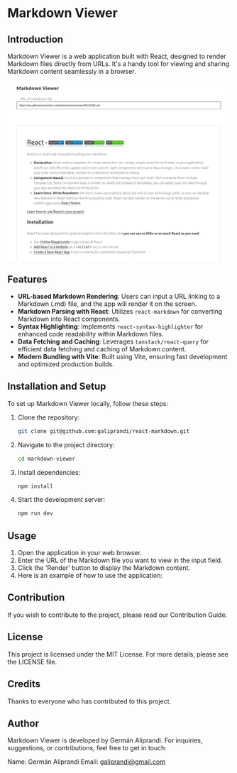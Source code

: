 # Markdown Viewer

## Introduction

Markdown Viewer is a web application built with React, designed to render Markdown files directly from URLs. It's a handy tool for viewing and sharing Markdown content seamlessly in a browser.

![Screenshot of the application](./screenshot.png)

## Features

- **URL-based Markdown Rendering**: Users can input a URL linking to a Markdown (.md) file, and the app will render it on the screen.
- **Markdown Parsing with React**: Utilizes `react-markdown` for converting Markdown into React components.
- **Syntax Highlighting**: Implements `react-syntax-highlighter` for enhanced code readability within Markdown files.
- **Data Fetching and Caching**: Leverages `tanstack/react-query` for efficient data fetching and caching of Markdown content.
- **Modern Bundling with Vite**: Built using Vite, ensuring fast development and optimized production builds.

## Installation and Setup

To set up Markdown Viewer locally, follow these steps:

1. Clone the repository:
   ```bash
   git clone git@github.com:galiprandi/react-markdown.git
   ```
2. Navigate to the project directory:

   ```bash
   cd markdown-viewer
   ```

3. Install dependencies:

   ```bash
   npm install
   ```

4. Start the development server:
   ```bash
   npm run dev
   ```

## Usage

1. Open the application in your web browser.
2. Enter the URL of the Markdown file you want to view in the input field.
3. Click the 'Render' button to display the Markdown content.
4. Here is an example of how to use the application:

## Contribution

If you wish to contribute to the project, please read our Contribution Guide.

## License

This project is licensed under the MIT License. For more details, please see the LICENSE file.

## Credits

Thanks to everyone who has contributed to this project.

## Author

Markdown Viewer is developed by Germán Aliprandi. For inquiries, suggestions, or contributions, feel free to get in touch:

Name: Germán Aliprandi
Email: galiprandi@gmail.com

